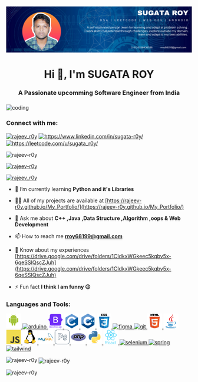 ![logo](https://github.com/raJeev-r0y/rajeev-r0y/blob/main/github%20banner%201.PNG)
<h1 align="center">Hi 👋, I'm SUGATA ROY</h1>
<h3 align="center">A Passionate upcomming Software Engineer from India</h3>

<img src="https://user-images.githubusercontent.com/55389276/140866485-8fb1c876-9a8f-4d6a-98dc-08c4981eaf70.gif" alt="coding" width="400" align="middle">
<h3 align="left">Connect with me:</h3>
<p align="left">
<a href="https://twitter.com/rajeev_r0y" target="blank"><img align="center" src="https://raw.githubusercontent.com/rahuldkjain/github-profile-readme-generator/master/src/images/icons/Social/twitter.svg" alt="rajeev_r0y" height="30" width="40" /></a>
<a href="https://linkedin.com/in/https://www.linkedin.com/in/sugata-r0y/" target="blank"><img align="center" src="https://raw.githubusercontent.com/rahuldkjain/github-profile-readme-generator/master/src/images/icons/Social/linked-in-alt.svg" alt="https://www.linkedin.com/in/sugata-r0y/" height="30" width="40" /></a>
<a href="https://www.leetcode.com/https://leetcode.com/u/sugata_r0y/" target="blank"><img align="center" src="https://raw.githubusercontent.com/rahuldkjain/github-profile-readme-generator/master/src/images/icons/Social/leet-code.svg" alt="https://leetcode.com/u/sugata_r0y/" height="30" width="40" /></a>
</p>


<p align="left"> <img src="https://komarev.com/ghpvc/?username=rajeev-r0y&label=Profile%20views&color=0e75b6&style=flat" alt="rajeev-r0y" /> </p>

<p align="left"> <a href="https://github.com/ryo-ma/github-profile-trophy"><img src="https://github-profile-trophy.vercel.app/?username=rajeev-r0y" alt="rajeev-r0y" /></a> </p>

<p align="left"> <a href="https://twitter.com/rajeev_r0y" target="blank"><img src="https://img.shields.io/twitter/follow/rajeev_r0y?logo=twitter&style=for-the-badge" alt="rajeev_r0y" /></a> </p>

- 🌱 I’m currently learning **Python and it's Libraries**

- 👨‍💻 All of my projects are available at [https://rajeev-r0y.github.io/My_Portfolio/](https://rajeev-r0y.github.io/My_Portfolio/)

- 💬 Ask me about **C++ ,Java ,Data Structure ,Algorithm ,oops & Web Development**

- 📫 How to reach me **rroy68199@gmail.com**

- 📄 Know about my experiences [https://drive.google.com/drive/folders/1CIdkxWGkeec5kqbv5x-6qeSSIQscZJuh](https://drive.google.com/drive/folders/1CIdkxWGkeec5kqbv5x-6qeSSIQscZJuh)

- ⚡ Fun fact **I think I am funny 😉**


<h3 align="left">Languages and Tools:</h3>
<p align="left"> <a href="https://developer.android.com" target="_blank" rel="noreferrer"> <img src="https://raw.githubusercontent.com/devicons/devicon/master/icons/android/android-original-wordmark.svg" alt="android" width="40" height="40"/> </a> <a href="https://www.arduino.cc/" target="_blank" rel="noreferrer"> <img src="https://cdn.worldvectorlogo.com/logos/arduino-1.svg" alt="arduino" width="40" height="40"/> </a> <a href="https://getbootstrap.com" target="_blank" rel="noreferrer"> <img src="https://raw.githubusercontent.com/devicons/devicon/master/icons/bootstrap/bootstrap-plain-wordmark.svg" alt="bootstrap" width="40" height="40"/> </a> <a href="https://www.cprogramming.com/" target="_blank" rel="noreferrer"> <img src="https://raw.githubusercontent.com/devicons/devicon/master/icons/c/c-original.svg" alt="c" width="40" height="40"/> </a> <a href="https://www.w3schools.com/cpp/" target="_blank" rel="noreferrer"> <img src="https://raw.githubusercontent.com/devicons/devicon/master/icons/cplusplus/cplusplus-original.svg" alt="cplusplus" width="40" height="40"/> </a> <a href="https://www.w3schools.com/css/" target="_blank" rel="noreferrer"> <img src="https://raw.githubusercontent.com/devicons/devicon/master/icons/css3/css3-original-wordmark.svg" alt="css3" width="40" height="40"/> </a> <a href="https://www.figma.com/" target="_blank" rel="noreferrer"> <img src="https://www.vectorlogo.zone/logos/figma/figma-icon.svg" alt="figma" width="40" height="40"/> </a> <a href="https://git-scm.com/" target="_blank" rel="noreferrer"> <img src="https://www.vectorlogo.zone/logos/git-scm/git-scm-icon.svg" alt="git" width="40" height="40"/> </a> <a href="https://www.w3.org/html/" target="_blank" rel="noreferrer"> <img src="https://raw.githubusercontent.com/devicons/devicon/master/icons/html5/html5-original-wordmark.svg" alt="html5" width="40" height="40"/> </a> <a href="https://www.java.com" target="_blank" rel="noreferrer"> <img src="https://raw.githubusercontent.com/devicons/devicon/master/icons/java/java-original.svg" alt="java" width="40" height="40"/> </a> <a href="https://developer.mozilla.org/en-US/docs/Web/JavaScript" target="_blank" rel="noreferrer"> <img src="https://raw.githubusercontent.com/devicons/devicon/master/icons/javascript/javascript-original.svg" alt="javascript" width="40" height="40"/> </a> <a href="https://www.linux.org/" target="_blank" rel="noreferrer"> <img src="https://raw.githubusercontent.com/devicons/devicon/master/icons/linux/linux-original.svg" alt="linux" width="40" height="40"/> </a> <a href="https://www.mysql.com/" target="_blank" rel="noreferrer"> <img src="https://raw.githubusercontent.com/devicons/devicon/master/icons/mysql/mysql-original-wordmark.svg" alt="mysql" width="40" height="40"/> </a> <a href="https://www.photoshop.com/en" target="_blank" rel="noreferrer"> <img src="https://raw.githubusercontent.com/devicons/devicon/master/icons/photoshop/photoshop-line.svg" alt="photoshop" width="40" height="40"/> </a> <a href="https://www.php.net" target="_blank" rel="noreferrer"> <img src="https://raw.githubusercontent.com/devicons/devicon/master/icons/php/php-original.svg" alt="php" width="40" height="40"/> </a> <a href="https://www.python.org" target="_blank" rel="noreferrer"> <img src="https://raw.githubusercontent.com/devicons/devicon/master/icons/python/python-original.svg" alt="python" width="40" height="40"/> </a> <a href="https://reactjs.org/" target="_blank" rel="noreferrer"> <img src="https://raw.githubusercontent.com/devicons/devicon/master/icons/react/react-original-wordmark.svg" alt="react" width="40" height="40"/> </a> <a href="https://www.selenium.dev" target="_blank" rel="noreferrer"> <img src="https://raw.githubusercontent.com/detain/svg-logos/780f25886640cef088af994181646db2f6b1a3f8/svg/selenium-logo.svg" alt="selenium" width="40" height="40"/> </a> <a href="https://spring.io/" target="_blank" rel="noreferrer"> <img src="https://www.vectorlogo.zone/logos/springio/springio-icon.svg" alt="spring" width="40" height="40"/> </a> <a href="https://tailwindcss.com/" target="_blank" rel="noreferrer"> <img src="https://www.vectorlogo.zone/logos/tailwindcss/tailwindcss-icon.svg" alt="tailwind" width="40" height="40"/> </a> </p>

<p><img align="left" src="https://github-readme-stats.vercel.app/api/top-langs?username=rajeev-r0y&show_icons=true&locale=en&layout=compact" alt="rajeev-r0y" /></p>

<p>&nbsp;<img align="center" src="https://github-readme-stats.vercel.app/api?username=rajeev-r0y&show_icons=true&locale=en" alt="rajeev-r0y" /></p>

<p><img align="center" src="https://github-readme-streak-stats.herokuapp.com/?user=rajeev-r0y&" alt="rajeev-r0y" /></p>
